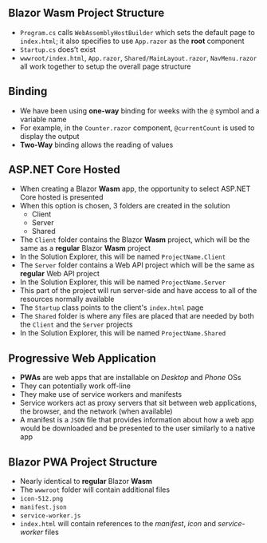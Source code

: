 ## Blazor Wasm Project Structure

- `Program.cs` calls `WebAssemblyHostBuilder` which sets the default page to
  `index.html`; it also specifies to use `App.razor` as the **root** component
- `Startup.cs` does’t exist
- `wwwroot/index.html`, `App.razor`, `Shared/MainLayout.razor`,
  `NavMenu.razor` all work together to setup the overall page structure

## Binding

- We have been using **one-way** binding for weeks with the `@` symbol and a
  variable name
- For example, in the `Counter.razor` component, `@currentCount` is used to
  display the output
- **Two-Way** binding allows the reading of values

## ASP.NET Core Hosted

- When creating a Blazor __Wasm__ app, the opportunity to select ASP.NET Core hosted
  is presented
- When this option is chosen, 3 folders are created in the solution
  - Client
  - Server
  - Shared
- The `Client` folder contains the Blazor __Wasm__ project, which will be the same as
  a **regular** Blazor __Wasm__ project
- In the Solution Explorer, this will be named `ProjectName.Client`
- The `Server` folder contains a Web API project which will be the same as
  **regular** Web API project
- In the Solution Explorer, this will be named `ProjectName.Server`
- This part of the project will run server-side and have access to all of the
  resources normally available
- The `Startup` class points to the client's `index.html` page
- The `Shared` folder is where any files are placed that are needed by both the
  `Client` and the `Server` projects
- In the Solution Explorer, this will be named `ProjectName.Shared`

## Progressive Web Application

- __PWAs__ are web apps that are installable on _Desktop_ and _Phone_ OSs
- They can potentially work off-line
- They make use of service workers and manifests
- Service workers act as proxy servers that sit between web applications, the
  browser, and the network (when available)
- A manifest is a `JSON` file that provides information about how a web app would
  be downloaded and be presented to the user similarly to a native app

## Blazor PWA Project Structure

- Nearly identical to **regular** Blazor __Wasm__
- The `wwwroot` folder will contain additional files
- `icon-512.png`
- `manifest.json`
- `service-worker.js`
- `index.html` will contain references to the _manifest_, _icon_ and
  _service-worker_ files
